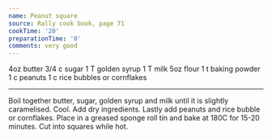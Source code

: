 ```yaml
---
name: Peanut square
source: Rally cook book, page 71
cookTime: '20'
preparationTime: '0'
comments: very good
---
```


4oz butter
3/4 c sugar
1 T golden syrup
1 T milk
5oz flour
1 t baking powder
1 c peanuts
1 c rice bubbles or cornflakes

---

Boil together butter, sugar, golden syrup and milk until it is slightly caramelised.  Cool.  Add dry ingredients.  Lastly add peanuts and rice bubble or cornflakes.  Place in a greased sponge roll tin and bake at 180C for 15-20 minutes.  Cut into squares while hot.

